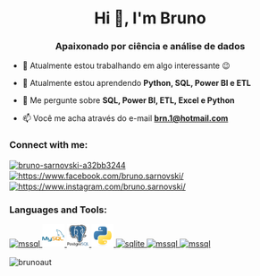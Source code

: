 <h1 align="center">Hi 👋, I'm Bruno</h1>
<h3 align="center">Apaixonado por ciência e análise de dados</h3>

- 🔭 Atualmente estou trabalhando em algo interessante :wink:

- 🌱 Atualmente estou aprendendo **Python, SQL, Power BI e ETL**

- 💬 Me pergunte sobre **SQL, Power BI, ETL, Excel e Python**

- 📫 Você me acha através do e-mail **brn.1@hotmail.com**

<h3 align="left">Connect with me:</h3>
<p align="left">
<a href="https://linkedin.com/in/bruno-sarnovski-a32bb3244" target="blank"><img align="center" src="https://raw.githubusercontent.com/rahuldkjain/github-profile-readme-generator/master/src/images/icons/Social/linked-in-alt.svg" alt="bruno-sarnovski-a32bb3244" height="30" width="40" /></a>
<a href="https://fb.com/bruno.sarnovski/" target="blank"><img align="center" src="https://raw.githubusercontent.com/rahuldkjain/github-profile-readme-generator/master/src/images/icons/Social/facebook.svg" alt="https://www.facebook.com/bruno.sarnovski/" height="30" width="40" /></a>
<a href="https://instagram.com/bruno.sarnovski/" target="blank"><img align="center" src="https://raw.githubusercontent.com/rahuldkjain/github-profile-readme-generator/master/src/images/icons/Social/instagram.svg" alt="https://www.instagram.com/bruno.sarnovski/" height="30" width="40" /></a>
</p>

<h3 align="left">Languages and Tools:</h3>
<p align="left"> <a href="https://www.microsoft.com/en-us/sql-server" target="_blank" rel="noreferrer"> <img src="https://www.svgrepo.com/show/303229/microsoft-sql-server-logo.svg" alt="mssql" width="40" height="40"/> </a> <a href="https://www.mysql.com/" target="_blank" rel="noreferrer"> <img src="https://raw.githubusercontent.com/devicons/devicon/master/icons/mysql/mysql-original-wordmark.svg" alt="mysql" width="40" height="40"/> </a> <a href="https://www.postgresql.org" target="_blank" rel="noreferrer"> <img src="https://raw.githubusercontent.com/devicons/devicon/master/icons/postgresql/postgresql-original-wordmark.svg" alt="postgresql" width="40" height="40"/> </a> <a href="https://www.python.org" target="_blank" rel="noreferrer"> <img src="https://raw.githubusercontent.com/devicons/devicon/master/icons/python/python-original.svg" alt="python" width="40" height="40"/> </a> <a href="https://www.sqlite.org/" target="_blank" rel="noreferrer"> <img src="https://www.vectorlogo.zone/logos/sqlite/sqlite-icon.svg" alt="sqlite" width="40" height="40"/> <img src="https://upload.wikimedia.org/wikipedia/commons/c/cf/New_Power_BI_Logo.svg" alt="mssql" width="40" height="40"/> <img src="https://upload.wikimedia.org/wikipedia/commons/3/30/Google_Sheets_logo_%282014-2020%29.svg" alt="mssql" width="40" height="40"/></a> </p>

<p><img align="center" src="https://github-readme-stats.vercel.app/api/top-langs?username=brunoaut&show_icons=true&locale=en&layout=compact" alt="brunoaut" /></p>

<!---

- 👋 Hi, I’m @brunoaut
- 👀 I’m interested in ...
- 🌱 I’m currently learning ...
- 💞️ I’m looking to collaborate on ...
- 📫 How to reach me ...
- 😄 Pronouns: ...
- ⚡ Fun fact: ...


brunoaut/brunoaut is a ✨ special ✨ repository because its `README.md` (this file) appears on your GitHub profile.
You can click the Preview link to take a look at your changes.
--->
